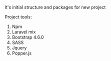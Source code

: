 It's initial structure and packages for new project

Project tools:

1. Npm
2. Laravel mix
3. Bootstrap 4.6.0
4. SASS
5. Jquery
6. Popper.js